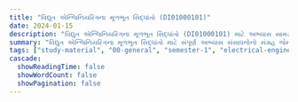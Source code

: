 ```yaml
---
title: "વિદ્યુત એન્જિનિયરિંગના મૂળભૂત સિદ્ધાંતો (DI01000101)"
date: 2024-01-15
description: "વિદ્યુત એન્જિનિયરિંગના મૂળભૂત સિદ્ધાંતો (DI01000101) માટે અભ્યાસ સામગ્રી, પ્રશ્નપત્રો અને ઉકેલો - સામાન્ય અભ્યાસ, સેમેસ્ટર 1"
summary: "વિદ્યુત એન્જિનિયરિંગના મૂળભૂત સિદ્ધાંતો માટે સંપૂર્ણ અભ્યાસ સંસાધનોનો સંગ્રહ જેમાં સિલેબસ, 2024ના પ્રશ્નપત્રો અને વિગતવાર ઉકેલોનો સમાવેશ થાય છે"
tags: ["study-material", "00-general", "semester-1", "electrical-engineering", "fundamentals", "DI01000101"]
cascade:
  showReadingTime: false
  showWordCount: false
  showPagination: false
---
```

